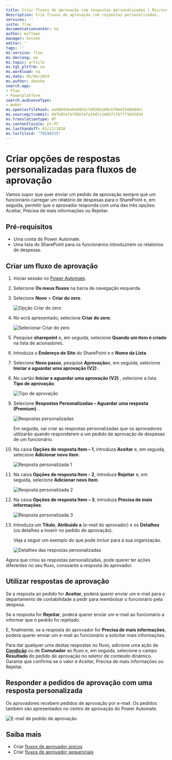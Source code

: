 ```yaml
---
title: Criar fluxos de aprovação com respostas personalizadas | Microsoft Docs
description: Crie fluxos de aprovação com respostas personalizadas.
services: ''
suite: flow
documentationcenter: na
author: msftman
manager: kvivek
editor: ''
tags: ''
ms.service: flow
ms.devlang: na
ms.topic: article
ms.tgt_pltfrm: na
ms.workload: na
ms.date: 05/04/2019
ms.author: deonhe
search.app:
- Flow
- Powerplatform
search.audienceType:
- maker
ms.openlocfilehash: ea98043ee9ab952cfd929a100cb76e42508b84bc
ms.sourcegitcommit: 84fb0547e79567efa19d7c16857176f7f1b53934
ms.translationtype: HT
ms.contentlocale: pt-PT
ms.lasthandoff: 03/12/2020
ms.locfileid: "79194215"
---
```

# <a name="create-custom-response-options-for-approval-flows"></a>Criar opções de respostas personalizadas para fluxos de aprovação


Vamos supor que quer enviar um pedido de aprovação sempre que um funcionário carregar um relatório de despesas para o SharePoint e, em seguida, permitir que o aprovador responda com uma das três opções: Aceitar, Precisa de mais informações ou Rejeitar.


## <a name="prerequisites"></a>Pré-requisitos

- Uma conta do Power Automate.
- Uma lista do SharePoint para os funcionários introduzirem os relatórios de despesas.

## <a name="create-approval-flow"></a>Criar um fluxo de aprovação
1. Iniciar sessão no [Power Automate](https://flow.microsoft.com).
1. Selecione **Os meus fluxos** na barra de navegação esquerda.
1. Selecione **Novo** > **Criar do zero**.

    ![Opção Criar do zero](media/create-approval-response-options/create-approval-response-options.png)

1. No ecrã apresentado, selecione **Criar do zero**. 

    ![Selecionar Criar do zero](media/create-approval-response-options/create-from-blank.png)

1. Pesquise **sharepoint** e, em seguida, selecione **Quando um item é criado** na lista de acionadores. 

1. Introduza o **Endereço do Site**  do SharePoint e o **Nome da Lista**. 

1. Selecione **Novo passo**, pesquise **Aprovação**e, em seguida, selecione **Iniciar e aguardar uma aprovação (V2)** .

1. No cartão **Iniciar e aguardar uma aprovação (V2)** , selecione a lista **Tipo de aprovação**.

    ![Tipo de aprovação](media/create-approval-response-options/select-approval-type.png)

1. Selecione **Respostas Personalizadas – Aguardar uma resposta (Premium)** .

    ![Respostas personalizadas](media/create-approval-response-options/select-custom-responses.png)

    Em seguida, vai criar as respostas personalizadas que os aprovadores utilizarão quando responderem a um pedido de aprovação de despesas de um funcionário.


1. Na caixa **Opções de resposta Item – 1**, introduza **Aceitar** e, em seguida, selecione **Adicionar novo item**. 

    ![Resposta personalizada 1](media/create-approval-response-options/enter-response-1.png)

1. Na caixa **Opções de resposta Item - 2**, introduza **Rejeitar** e, em seguida, selecione **Adicionar novo item**.

    ![Resposta personalizada 2](media/create-approval-response-options/enter-response-2.png)

1. Na caixa **Opções de resposta Item – 3**, introduza **Precisa de mais informações**.

    ![Resposta personalizada 3](media/create-approval-response-options/enter-response-3.png)   
    

1. Introduza um **Título**, **Atribuído a** (e-mail do aprovador) e os **Detalhes** (os detalhes a inserir no pedido de aprovação).

    Veja a seguir um exemplo do que pode incluir para a sua organização.

    ![Detalhes das respostas personalizadas](media/create-approval-response-options/enter-title-assigned-to-details.png)


Agora que criou as respostas personalizadas, pode querer ter ações diferentes no seu fluxo, consoante a resposta do aprovador.


## <a name="use-approval-responses"></a>Utilizar respostas de aprovação 

Se a resposta ao pedido for **Aceitar**, poderá querer enviar um e-mail para o departamento de contabilidade a pedir para reembolsar o funcionário pela despesa. 

Se a resposta for **Rejeitar**, poderá querer enviar um e-mail ao funcionário a informar que o pedido foi rejeitado.

E, finalmente, se a resposta do aprovador for **Precisa de mais informações**, poderá querer enviar um e-mail ao funcionário a solicitar mais informações.

Para dar qualquer uma destas respostas no fluxo, adicione uma ação de [**Condição**](add-condition.md) ou de **Comutador** ao fluxo e, em seguida, selecione o campo **Resultado** do pedido de aprovação no seletor de conteúdo dinâmico. Garanta que confirma se o valor é Aceitar, Precisa de mais informações ou Rejeitar.

## <a name="respond-to-approval-requests-with-a-custom-response"></a>Responder a pedidos de aprovação com uma resposta personalizada

Os aprovadores recebem pedidos de aprovação por e-mail. Os pedidos também são apresentados no centro de aprovação do Power Automate. 

![E-mail de pedido de aprovação](media/create-approval-response-options/approval-request-email.png)

## <a name="learn-more"></a>Saiba mais
- Criar [fluxos de aprovador únicos](modern-approvals.md)
- Criar [fluxos de aprovador sequenciais](sequential-modern-approvals.md)
